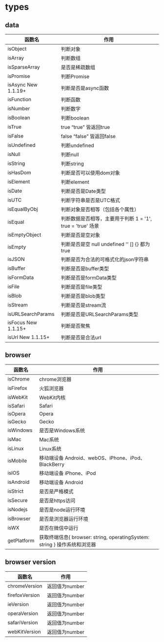 # types

## data

| 函数名                                | 作用                                                        |
| ------------------------------------- | ----------------------------------------------------------- |
| isObject                              | 判断对象                                                    |
| isArray                               | 判断数组                                                    |
| isSparseArray | 是否是稀疏数组 |
| isPromise                             | 判断Promise                                                 |
| isAsync <span class="new">New 1.1.19+ </span> | 判断是否是async函数 |
| isFunction                            | 判断函数                                                    |
| isNumber                              | 判断数字                                                    |
| isBoolean                             | 判断boolean                                                 |
| isTrue                                | true “true” 皆返回true                                      |
| isFalse                               | false “false” 皆返回false                                   |
| isUndefined                           | 判断undefined                                               |
| isNull                                | 判断null                                                    |
| isString                              | 判断string                                                  |
| isHasDom | 判断是否可以使用dom对象                                     |
| isElement                             | 判断element                                                 |
| isDate                                | 判断是否是Date类型                                          |
| isUTC                                 | 判断字符串是否是UTC格式                                     |
| isEqualByObj                          | 判断对象是否相等（包括各个属性）                            |
| isEqual                               | 判断数据是否相等，主要用于判断 1 = '1',  true = 'true' 场景 |
| isEmptyObject                         | 判断是否是空对象                                            |
| isEmpty                               | 判断是否是空 null undefined '' [] {} 都为true               |
| isJSON                                | 判断是否为合法的可格式化的json字符串                        |
| isBuffer                              | 判断是否是buffer类型                                        |
| isFormData                            | 判断是否是formData类型                                      |
| isFile                                | 判断是否是file类型                                          |
| isBlob                                | 判断是否是blob类型                                          |
| isStream                              | 判断是否是stream流                                          |
| isURLSearchParams                     | 判断是否是URLSearchParams类型                               |
| isFocus <span class="new">New 1.1.15+</span>  | 判断是否聚焦                                                |
| isUrl <span class="new">New 1.1.15+</span>    | 判断是否是合法url                                           |

## browser

| 函数名                                    | 作用                                                         |
| ----------------------------------------- | ------------------------------------------------------------ |
| isChrome                                  | chrome浏览器                                                 |
| isFirefox                                 | 火狐浏览器                                                   |
| isWebKit                                  | WebKit内核                                                   |
| isSafari                                  | Safari                                                       |
| isOpera                                   | Opera                                                        |
| isGecko                                   | Gecko                                                        |
| isWindows                                 | 是否是Windows系统                                            |
| isMac                                     | Mac系统                                                      |
| isLinux                                   | Linux系统                                                    |
| isMobile                                  | 移动端设备 Android、webOS、iPhone、iPod、BlackBerry          |
| isIOS                                     | 移动端设备 iPhone、iPod                                      |
| isAndroid                                 | 移动端设备 Android                                           |
| isStrict                                  | 是否是严格模式                                               |
| isSecure                                  | 是否是https访问                                              |
| isNodejs                                  | 是否是node运行环境                                           |
| isBrowser                                 | 是否是浏览器运行环境                                         |
| isWX                                      | 是否在微信中运行                                             |
| getPlatform                               | 获取终端信息{ browser: string, operatingSystem: string } 操作系统和浏览器 |

## browser version

| 函数名         | 作用           |
| -------------- | -------------- |
| chromeVersion  | 返回值为number |
| firefoxVersion | 返回值为number |
| ieVersion      | 返回值为number |
| operaVersion   | 返回值为number |
| safariVersion  | 返回值为number |
| webKitVersion  | 返回值为number |
